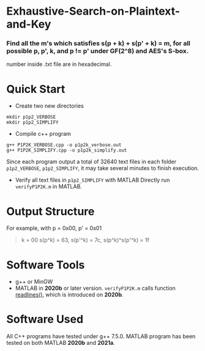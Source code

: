 # Exhaustive-Search-on-Plaintext-and-Key
### Find all the m's which satisfies s(p + k) + s(p' + k) = m, for all possible p, p', k, and p != p' under GF(2^8) and AES's S-box.

number inside .txt file are in hexadecimal.

# Quick Start
* Create two new directories
```
mkdir p1p2_VERBOSE
mkdir p1p2_SIMPLIFY
```
* Compile c++ program
```
g++ P1P2K_VERBOSE.cpp -o p1p2k_verbose.out
g++ P1P2K_SIMPLIFY.cpp -o p1p2k_simplify.out
```
Since each program output a total of 32640 text files in each folder `p1p2_VERBOSE`, `p1p2_SIMPLIFY`, it may take several minutes to finish execution.

* Verify all text files in `p1p2_SIMPLIFY` with MATLAB
Directly run `verifyP1P2K.m` in MATLAB.

# Output Structure
For example, with p = 0x00, p' = 0x01
> k = 00	s(p^k) = 63, s(p'^k) = 7c, s(p^k)^s(p'^k) = 1f

# Software Tools
- g++ or MinGW
- MATLAB in __2020b__ or later version. `verifyP1P2K.m` calls function [readlines()](https://www.mathworks.com/help/matlab/ref/readlines.html), which is introduced on __2020b__.

# Software Used
All C++ programs have tested under g++ 7.5.0. MATLAB program has been tested on both MATLAB __2020b__ and __2021a__.
